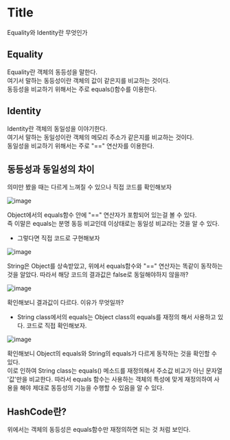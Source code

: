 # Title

Equality와 Identity란 무엇인가

## Equality

Equality란 객체의 동등성을 말한다.  
여기서 말하는 동등성이란 객체의 값이 같은지를 비교하는 것이다.  
동등성을 비교하기 위해서는 주로 equals()함수를 이용한다.

## Identity

Identity란 객체의 동일성을 이야기한다.  
여기서 말하는 동일성이란 객체의 메모리 주소가 같은지를 비교하는 것이다.  
동일성을 비교하기 위해서는 주로 "==" 연산자를 이용한다.

## 동등성과 동일성의 차이

의미만 봤을 때는 다르게 느껴질 수 있으나 직접 코드를 확인해보자  

![image](https://github.com/uyeoli/equality-Identity/assets/123793696/b0de72c5-05f0-4bfa-9c11-71f0b466eb99)  

Object에서의 equals함수 안에 "==" 연산자가 포함되어 있는걸 볼 수 있다.  
즉 이말은 equals는 분명 동등 비교인데 이상태로는 동일성 비교라는 것을 알 수 있다.

- 그렇다면 직접 코드로 구현해보자  

![image](https://github.com/uyeoli/equality-Identity/assets/123793696/2e2f9b55-e96c-423c-8bca-d9a55619127d)  

String은 Object를 상속받았고, 위에서 equals함수와 "==" 연산자는 똑같이 동작하는 것을 알았다. 따라서 해당 코드의 결과값은 false로 동일해야하지 않을까?  

![image](https://github.com/uyeoli/equality-Identity/assets/123793696/497d9aa7-2aa8-451c-b097-968acdd9a7ba)  

확인해보니 결과값이 다르다. 이유가 무엇일까?  

- String class에서의 equals는 Object class의 equals를 재정의 해서 사용하고 있다. 코드로 직접 확인해보자.

![image](https://github.com/uyeoli/equality-Identity/assets/123793696/4fe926da-a6aa-44ea-b6f8-12d000a37cc0)

확인해보니 Object의 equals와 String의 equals가 다르게 동작하는 것을 확인할 수 있다.  
이로 인하여 String class는 equals() 메소드를 재정의해서 주소값 비교가 아닌 문자열 '값'만을 비교한다.
따라서 equals 함수는 사용하는 객체의 특성에 맞게 재정의하여 사용을 해야 제대로 동등성의 기능을 수행할 수 있음을 알 수 있다.

## HashCode란?

위에서는 객체의 동등성은 equals함수만 재정의하면 되는 것 처럼 보인다.






















